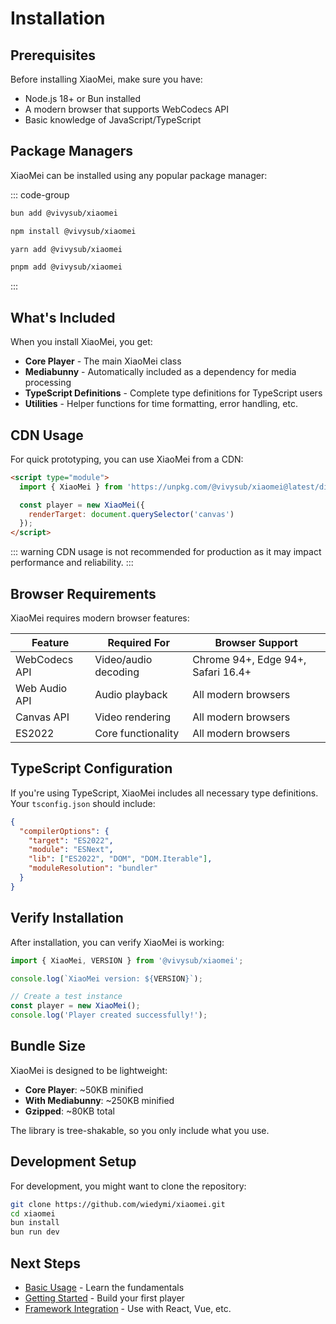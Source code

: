 # Installation

## Prerequisites

Before installing XiaoMei, make sure you have:

- Node.js 18+ or Bun installed
- A modern browser that supports WebCodecs API
- Basic knowledge of JavaScript/TypeScript

## Package Managers

XiaoMei can be installed using any popular package manager:

::: code-group

```bash [bun]
bun add @vivysub/xiaomei
```

```bash [npm]
npm install @vivysub/xiaomei
```

```bash [yarn]
yarn add @vivysub/xiaomei
```

```bash [pnpm]
pnpm add @vivysub/xiaomei
```

:::

## What's Included

When you install XiaoMei, you get:

- **Core Player** - The main XiaoMei class
- **Mediabunny** - Automatically included as a dependency for media processing
- **TypeScript Definitions** - Complete type definitions for TypeScript users
- **Utilities** - Helper functions for time formatting, error handling, etc.

## CDN Usage

For quick prototyping, you can use XiaoMei from a CDN:

```html
<script type="module">
  import { XiaoMei } from 'https://unpkg.com/@vivysub/xiaomei@latest/dist/index.js';

  const player = new XiaoMei({
    renderTarget: document.querySelector('canvas')
  });
</script>
```

::: warning
CDN usage is not recommended for production as it may impact performance and reliability.
:::

## Browser Requirements

XiaoMei requires modern browser features:

| Feature | Required For | Browser Support |
|---------|-------------|-----------------|
| WebCodecs API | Video/audio decoding | Chrome 94+, Edge 94+, Safari 16.4+ |
| Web Audio API | Audio playback | All modern browsers |
| Canvas API | Video rendering | All modern browsers |
| ES2022 | Core functionality | All modern browsers |

## TypeScript Configuration

If you're using TypeScript, XiaoMei includes all necessary type definitions. Your `tsconfig.json` should include:

```json
{
  "compilerOptions": {
    "target": "ES2022",
    "module": "ESNext",
    "lib": ["ES2022", "DOM", "DOM.Iterable"],
    "moduleResolution": "bundler"
  }
}
```

## Verify Installation

After installation, you can verify XiaoMei is working:

```javascript
import { XiaoMei, VERSION } from '@vivysub/xiaomei';

console.log(`XiaoMei version: ${VERSION}`);

// Create a test instance
const player = new XiaoMei();
console.log('Player created successfully!');
```

## Bundle Size

XiaoMei is designed to be lightweight:

- **Core Player**: ~50KB minified
- **With Mediabunny**: ~250KB minified
- **Gzipped**: ~80KB total

The library is tree-shakable, so you only include what you use.

## Development Setup

For development, you might want to clone the repository:

```bash
git clone https://github.com/wiedymi/xiaomei.git
cd xiaomei
bun install
bun run dev
```

## Next Steps

- [Basic Usage](/guide/basic-usage) - Learn the fundamentals
- [Getting Started](/guide/getting-started) - Build your first player
- [Framework Integration](/guide/react) - Use with React, Vue, etc.
